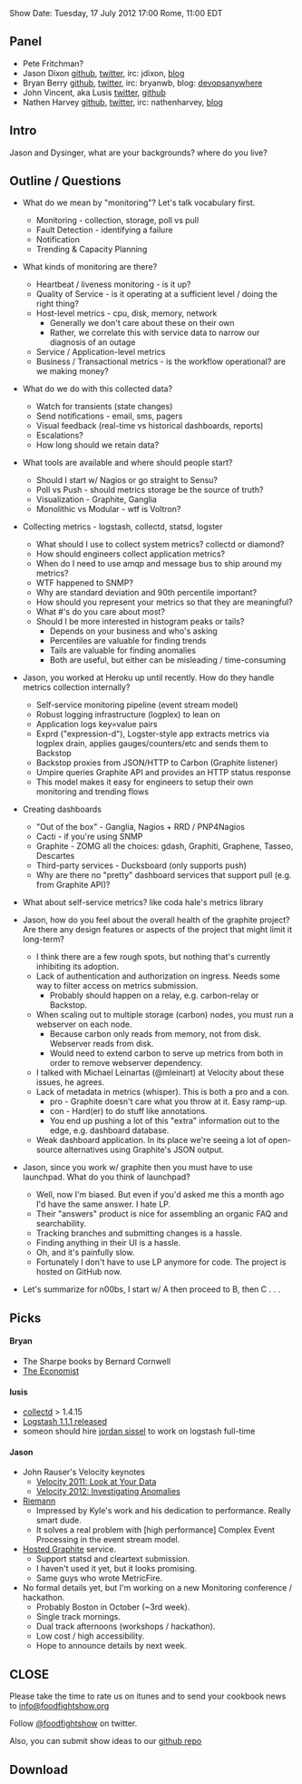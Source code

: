 Show Date:  Tuesday, 17 July 2012 17:00 Rome, 11:00 EDT

Panel<a name="panel"></a>
-----

* Pete Fritchman?
* Jason Dixon  [github](https://github.com/obfuscurity/), [twitter](http://twitter.com/obfuscurity), irc: jdixon, [blog](http://obfuscurity.com/)
* Bryan Berry [github](http://github.com/bryanwb), [twitter](http://twitter.com/bryanwb), irc: bryanwb, blog: [devopsanywhere](http://devopsanywhere.blogspot.com)
* John Vincent, aka Lusis [twitter](https://twitter.com/#!/lusis), [github](https://github.com/lusis    )
* Nathen Harvey [github](http://github.com/nathenharvey), [twitter](http://twitter.com/nathenharvey), irc: nathenharvey, [blog](http://nathenharvey.com)

Intro
-----

Jason and Dysinger, what are your backgrounds? where do you live?

Outline / Questions
-------------------

* What do we mean by "monitoring"? Let's talk vocabulary first.
  * Monitoring - collection, storage, poll vs pull
  * Fault Detection - identifying a failure
  * Notification
  * Trending & Capacity Planning

* What kinds of monitoring are there?
  * Heartbeat / liveness monitoring - is it up?
  * Quality of Service - is it operating at a sufficient level / doing the right thing?
  * Host-level metrics - cpu, disk, memory, network
      * Generally we don't care about these on their own
      * Rather, we correlate this with service data to narrow our diagnosis of an outage
  * Service / Application-level metrics
  * Business / Transactional metrics - is the workflow operational? are we making money?

* What do we do with this collected data?
  * Watch for transients (state changes)
  * Send notifications - email, sms, pagers
  * Visual feedback (real-time vs historical dashboards, reports)
  * Escalations?
  * How long should we retain data?

* What tools are available and where should people start?
  * Should I start w/ Nagios or go straight to Sensu?
  * Poll vs Push - should metrics storage be the source of truth?
  * Visualization - Graphite, Ganglia
  * Monolithic vs Modular - wtf is Voltron?

* Collecting metrics - logstash, collectd, statsd, logster
  * What should I use to collect system metrics? collectd or diamond?
  * How should engineers collect application metrics?
  * When do I need to use amqp and message bus to ship around my metrics?
  * WTF happened to SNMP? 
  * Why are standard deviation and 90th percentile important?
  * How should you represent your metrics so that they are meaningful?
  * What #'s do you care about most?
  * Should I be more interested in histogram peaks or tails?
      * Depends on your business and who's asking
      * Percentiles are valuable for finding trends
      * Tails are valuable for finding anomalies
      * Both are useful, but either can be misleading / time-consuming

* Jason, you worked at Heroku up until recently. How do they handle metrics collection internally?
  * Self-service monitoring pipeline (event stream model)
  * Robust logging infrastructure (logplex) to lean on
  * Application logs key=value pairs
  * Exprd ("expression-d"), Logster-style app extracts metrics via logplex drain, applies gauges/counters/etc and sends them to Backstop
  * Backstop proxies from JSON/HTTP to Carbon (Graphite listener)
  * Umpire queries Graphite API and provides an HTTP status response
  * This model makes it easy for engineers to setup their own monitoring and trending flows

* Creating dashboards
  * "Out of the box" - Ganglia, Nagios + RRD / PNP4Nagios
  * Cacti - if you're using SNMP
  * Graphite - ZOMG all the choices: gdash, Graphiti, Graphene, Tasseo, Descartes
  * Third-party services - Ducksboard (only supports push)
  * Why are there no "pretty" dashboard services that support pull (e.g. from Graphite API)?

* What about self-service metrics? like coda hale's metrics library

* Jason, how do you feel about the overall health of the graphite project? Are there any design features or 
aspects of the project that might limit it long-term?
  * I think there are a few rough spots, but nothing that's currently inhibiting its adoption.
  * Lack of authentication and authorization on ingress. Needs some way to filter access on metrics submission.
      * Probably should happen on a relay, e.g. carbon-relay or Backstop.
  * When scaling out to multiple storage (carbon) nodes, you must run a webserver on each node.
      * Because carbon only reads from memory, not from disk. Webserver reads from disk.
      * Would need to extend carbon to serve up metrics from both in order to remove webserver dependency.
  * I talked with Michael Leinartas (@mleinart) at Velocity about these issues, he agrees.
  * Lack of metadata in metrics (whisper). This is both a pro and a con.
      * pro - Graphite doesn't care what you throw at it. Easy ramp-up.
      * con - Hard(er) to do stuff like annotations.
      * You end up pushing a lot of this "extra" information out to the edge, e.g. dashboard database.
  * Weak dashboard application. In its place we're seeing a lot of open-source alternatives using Graphite's JSON output.

* Jason, since you work w/ graphite then you must have to use launchpad. What do you think of launchpad?
  * Well, now I'm biased. But even if you'd asked me this a month ago I'd have the same answer. I hate LP.
  * Their "answers" product is nice for assembling an organic FAQ and searchability.
  * Tracking branches and submitting changes is a hassle.
  * Finding anything in their UI is a hassle.
  * Oh, and it's painfully slow.
  * Fortunately I don't have to use LP anymore for code. The project is hosted on GitHub now.

* Let's summarize for n00bs, I start w/ A then proceed to B, then C . . .


Picks<a name="picks"></a>
-----

#### Bryan  
* The Sharpe books by Bernard Cornwell
* [The Economist](http://economist.com)

#### lusis  

* [collectd](http://collectd) > 1.4.15 
* [Logstash 1.1.1 released](https://groups.google.com/forum/?fromgroups#!topic/logstash-users/ojlDLYvyNsY)
* someon should hire [jordan sissel](https://gist.github.com/3088552) to work on logstash full-time


#### Jason 

* John Rauser's Velocity keynotes
  * [Velocity 2011: Look at Your Data](http://www.youtube.com/watch?v=coNDCIMH8bk)
  * [Velocity 2012: Investigating Anomalies](http://www.youtube.com/watch?v=-3dw09N5_Aw)
* [Riemann](http://aphyr.github.com/riemann/)
  * Impressed by Kyle's work and his dedication to performance. Really smart dude.
  * It solves a real problem with [high performance] Complex Event Processing in the event stream model.
* [Hosted Graphite](http://hostedgraphite.com/) service.
  * Support statsd and cleartext submission.
  * I haven't used it yet, but it looks promising.
  * Same guys who wrote MetricFire.
* No formal details yet, but I'm working on a new Monitoring conference / hackathon.
  * Probably Boston in October (~3rd week).
  * Single track mornings.
  * Dual track afternoons (workshops / hackathon).
  * Low cost / high accessibility.
  * Hope to announce details by next week.

CLOSE
-----

Please take the time to rate us on itunes and to send your cookbook
news to info@foodfightshow.org

Follow [@foodfightshow](http://twitter.com/foodfightshow) on twitter.

Also, you can submit show ideas to our [github repo](https://github.com/foodfight/showz)



Download
--------
